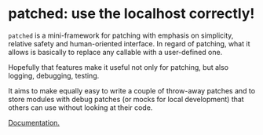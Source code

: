 patched: use the localhost correctly!
=====================================

``patched`` is a mini-framework for patching with emphasis on simplicity, relative safety and human-oriented interface.
In regard of patching,
what it allows is basically to replace any callable with a user-defined one.

Hopefully that features make it useful not only for patching, but also logging, debugging, testing.

It aims to make equally easy to write a couple of throw-away patches and to store modules with debug patches
(or mocks for local development) that others can use without looking at their code.

[Documentation.](http://abetkin.github.io/patched)

